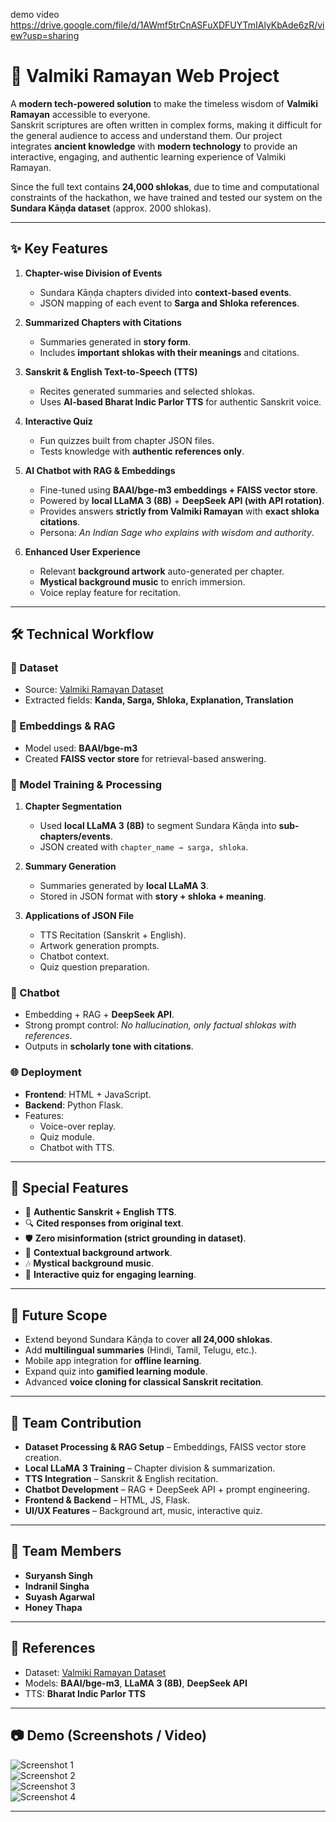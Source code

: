 demo video
https://drive.google.com/file/d/1AWmf5trCnASFuXDFUYTmIAlyKbAde6zR/view?usp=sharing

# 📖 Valmiki Ramayan Web Project  

A **modern tech-powered solution** to make the timeless wisdom of **Valmiki Ramayan** accessible to everyone.  
Sanskrit scriptures are often written in complex forms, making it difficult for the general audience to access and understand them. Our project integrates **ancient knowledge** with **modern technology** to provide an interactive, engaging, and authentic learning experience of Valmiki Ramayan.  

Since the full text contains **24,000 shlokas**, due to time and computational constraints of the hackathon, we have trained and tested our system on the **Sundara Kāṇḍa dataset** (approx. 2000 shlokas).  

---

## ✨ Key Features  

1. **Chapter-wise Division of Events**  
   - Sundara Kāṇḍa chapters divided into **context-based events**.  
   - JSON mapping of each event to **Sarga and Shloka references**.  

2. **Summarized Chapters with Citations**  
   - Summaries generated in **story form**.  
   - Includes **important shlokas with their meanings** and citations.  

3. **Sanskrit & English Text-to-Speech (TTS)**  
   - Recites generated summaries and selected shlokas.  
   - Uses **AI-based Bharat Indic Parlor TTS** for authentic Sanskrit voice.  

4. **Interactive Quiz**  
   - Fun quizzes built from chapter JSON files.  
   - Tests knowledge with **authentic references only**.  

5. **AI Chatbot with RAG & Embeddings**  
   - Fine-tuned using **BAAI/bge-m3 embeddings + FAISS vector store**.  
   - Powered by **local LLaMA 3 (8B)** + **DeepSeek API (with API rotation)**.  
   - Provides answers **strictly from Valmiki Ramayan** with **exact shloka citations**.  
   - Persona: *An Indian Sage who explains with wisdom and authority*.  

6. **Enhanced User Experience**  
   - Relevant **background artwork** auto-generated per chapter.  
   - **Mystical background music** to enrich immersion.  
   - Voice replay feature for recitation.  

---

## 🛠️ Technical Workflow  

### 📂 Dataset  
- Source: [Valmiki Ramayan Dataset](https://github.com/AshuVj/Valmiki_Ramayan_Dataset/)  
- Extracted fields: **Kanda, Sarga, Shloka, Explanation, Translation**  

### 🔎 Embeddings & RAG  
- Model used: **BAAI/bge-m3**  
- Created **FAISS vector store** for retrieval-based answering.  

### 🤖 Model Training & Processing  
1. **Chapter Segmentation**  
   - Used **local LLaMA 3 (8B)** to segment Sundara Kāṇḍa into **sub-chapters/events**.  
   - JSON created with `chapter_name → sarga, shloka`.  

2. **Summary Generation**  
   - Summaries generated by **local LLaMA 3**.  
   - Stored in JSON format with **story + shloka + meaning**.  

3. **Applications of JSON File**  
   - TTS Recitation (Sanskrit + English).  
   - Artwork generation prompts.  
   - Chatbot context.  
   - Quiz question preparation.  

### 💬 Chatbot  
- Embedding + RAG + **DeepSeek API**.  
- Strong prompt control: *No hallucination, only factual shlokas with references*.  
- Outputs in **scholarly tone with citations**.  

### 🌐 Deployment  
- **Frontend**: HTML + JavaScript.  
- **Backend**: Python Flask.  
- Features:  
  - Voice-over replay.  
  - Quiz module.  
  - Chatbot with TTS.  

---

## 🌟 Special Features  
- 📜 **Authentic Sanskrit + English TTS**.  
- 🔍 **Cited responses from original text**.  
- 🛡️ **Zero misinformation (strict grounding in dataset)**.  
- 🎨 **Contextual background artwork**.  
- 🎶 **Mystical background music**.  
- 🎯 **Interactive quiz for engaging learning**.  

---

## 🚀 Future Scope  
- Extend beyond Sundara Kāṇḍa to cover **all 24,000 shlokas**.  
- Add **multilingual summaries** (Hindi, Tamil, Telugu, etc.).  
- Mobile app integration for **offline learning**.  
- Expand quiz into **gamified learning module**.  
- Advanced **voice cloning for classical Sanskrit recitation**.  

---

## 👥 Team Contribution  
- **Dataset Processing & RAG Setup** – Embeddings, FAISS vector store creation.  
- **Local LLaMA 3 Training** – Chapter division & summarization.  
- **TTS Integration** – Sanskrit & English recitation.  
- **Chatbot Development** – RAG + DeepSeek API + prompt engineering.  
- **Frontend & Backend** – HTML, JS, Flask.  
- **UI/UX Features** – Background art, music, interactive quiz.  

---
## 👥 Team Members  
- **Suryansh Singh** 
- **Indranil Singha** 
- **Suyash Agarwal**
- **Honey Thapa**  

---
## 📌 References  
- Dataset: [Valmiki Ramayan Dataset](https://github.com/AshuVj/Valmiki_Ramayan_Dataset/)  
- Models: **BAAI/bge-m3**, **LLaMA 3 (8B)**, **DeepSeek API**  
- TTS: **Bharat Indic Parlor TTS**  

---

## 📷 Demo (Screenshots / Video)  

![Screenshot 1](screenshots/Screenshot%202025-08-24%20033053.png)  
![Screenshot 2](screenshots/Screenshot%202025-08-24%20033138.png)  
![Screenshot 3](screenshots/Screenshot%202025-08-24%20033220.png)  
![Screenshot 4](screenshots/Screenshot%202025-08-24%20033310.png)  


---

